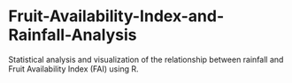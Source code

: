 # Fruit-Availability-Index-and-Rainfall-Analysis
Statistical analysis and visualization of the relationship between rainfall and Fruit Availability Index (FAI) using R.
